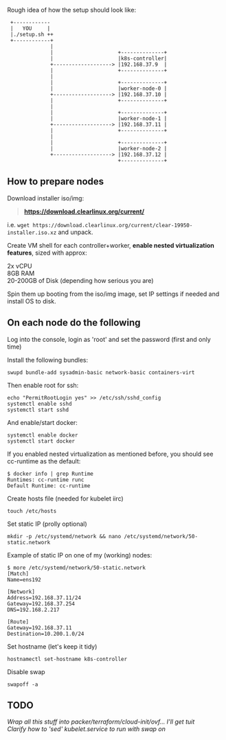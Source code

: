 Rough idea of how the setup should look like:
```
 +------------
 |   YOU     |
 |./setup.sh ++
 +------------+
              |
              |                     +--------------+
              |                     |k8s-controller|
              +-------------------> |192.168.37.9  |
              |                     +--------------+
              |
              |                     +--------------+
              |                     |worker-node-0 |
              +-------------------> |192.168.37.10 |
              |                     +--------------+
              |
              |                     +--------------+
              |                     |worker-node-1 |
              +-------------------> |192.168.37.11 |
              |                     +--------------+
              |
              |                     +--------------+
              |                     |worker-node-2 |
              +-------------------> |192.168.37.12 |
                                    +--------------+
```

## How to prepare nodes

Download installer iso/img:

>**https://download.clearlinux.org/current/**

i.e. ```wget https://download.clearlinux.org/current/clear-19950-installer.iso.xz``` and unpack.

Create VM shell for each controller+worker, **enable nested virtualization features**, sized with approx:

  2x vCPU  
  8GB RAM  
  20-200GB of Disk (depending how serious you are)

Spin them up booting from the iso/img image, set IP settings if needed and install OS to disk.

**On each node do the following**
---------------------------------

Log into the console, login as 'root' and set the password (first and only time)

Install the following bundles:

```
swupd bundle-add sysadmin-basic network-basic containers-virt
```

Then enable root for ssh:

```
echo "PermitRootLogin yes" >> /etc/ssh/sshd_config
systemctl enable sshd
systemctl start sshd
```

And enable/start docker:

```
systemctl enable docker
systemctl start docker
```

If you enabled nested virtualization as mentioned before, you should see cc-runtime as the default:

```
$ docker info | grep Runtime
Runtimes: cc-runtime runc
Default Runtime: cc-runtime
```

Create hosts file (needed for kubelet iirc)

```
touch /etc/hosts
```

Set static IP (prolly optional)

```
mkdir -p /etc/systemd/network && nano /etc/systemd/network/50-static.network
```

Example of static IP on one of my (working) nodes:

```
$ more /etc/systemd/network/50-static.network
[Match]
Name=ens192

[Network]
Address=192.168.37.11/24
Gateway=192.168.37.254
DNS=192.168.2.217

[Route]
Gateway=192.168.37.11
Destination=10.200.1.0/24
```

Set hostname (let's keep it tidy)

```
hostnamectl set-hostname k8s-controller
```

Disable swap

```
swapoff -a
```

## TODO

_Wrap all this stuff into packer/terraform/cloud-init/ovf... I'll get tuit_  
_Clarify how to 'sed' kubelet.service to run with swap on_
